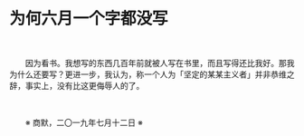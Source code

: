 # 为何六月一个字都没写

&emsp;&emsp;

&emsp;&emsp;因为看书。我想写的东西几百年前就被人写在书里，而且写得还比我好。那我为什么还要写？更进一步，我认为，称一个人为「坚定的某某主义者」并非恭维之辞，事实上，没有比这更侮辱人的了。

&emsp;&emsp;

&emsp;&emsp;※ 商默，二〇一九年七月十二日 ※